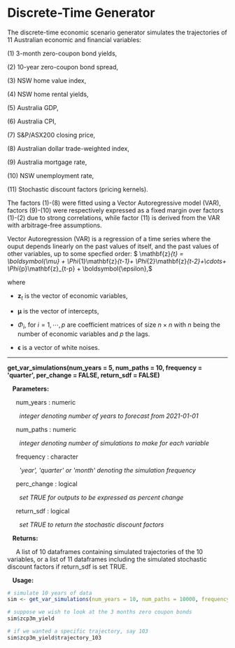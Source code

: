 # Discrete-Time Generator

The discrete-time economic scenario generator simulates the trajectories of 11 Australian economic and financial variables: 

(1) 3-month zero-coupon bond yields,

(2) 10-year zero-coupon bond spread,

(3) NSW home value index,

(4) NSW home rental yields,

(5) Australia GDP,

(6) Australia CPI,

(7) S&P/ASX200 closing price,

(8) Australian dollar trade-weighted index,

(9) Australia mortgage rate,

(10) NSW unemployment rate,

(11) Stochastic discount factors (pricing kernels).

The factors (1)-(8) were fitted using a Vector Autoregressive model (VAR), factors (9)-(10) were respectively expressed as a fixed margin over factors (1)-(2) due to strong correlations, while factor (11) is derived from the VAR with arbitrage-free assumptions. 

Vector Autoregression (VAR) is a regression of a time series where the ouput depends linearly on the past values of itself, and the past values of other variables, up to some specfied order: $ \mathbf{z}_{t} = \boldsymbol{\mu} + \Phi_{1}\mathbf{z}_{t-1}+ \Phi_{2}\mathbf{z}_{t-2}+\cdots+ \Phi_{p}\mathbf{z}_{t-p} + \boldsymbol{\epsilon},$

where  

* $\mathbf{z}_{t}$ is the vector of economic variables,

* $\boldsymbol{\mu}$ is the vector of intercepts,

* $\Phi_{i}$, for $i=1,\cdots, p$ are coefficient matrices of size $n \times n$ with $n$ being the number of economic variables and $p$ the lags. 

* $\boldsymbol{\epsilon}$ is a vector of white noises. 


---


**get_var_simulations(num_years = 5, num_paths = 10, frequency = 'quarter', per_change = FALSE, return_sdf = FALSE)**

&nbsp;&nbsp; **Parameters:**

&nbsp;&nbsp;&nbsp;&nbsp; num_years : numeric

&nbsp;&nbsp;&nbsp;&nbsp;&nbsp;&nbsp; *integer denoting number of years to forecast from 2021-01-01*

&nbsp;&nbsp;&nbsp;&nbsp; num_paths : numeric

&nbsp;&nbsp;&nbsp;&nbsp;&nbsp;&nbsp; *integer denoting number of simulations to make for each variable*

&nbsp;&nbsp;&nbsp;&nbsp; frequency : character

&nbsp;&nbsp;&nbsp;&nbsp;&nbsp;&nbsp; *'year', 'quarter' or 'month' denoting the simulation frequency*

&nbsp;&nbsp;&nbsp;&nbsp; perc_change : logical

&nbsp;&nbsp;&nbsp;&nbsp;&nbsp;&nbsp; *set TRUE for outputs to be expressed as percent change*

&nbsp;&nbsp;&nbsp;&nbsp; return_sdf : logical 

&nbsp;&nbsp;&nbsp;&nbsp;&nbsp;&nbsp; *set TRUE to return the stochastic discount factors*

&nbsp;&nbsp; **Returns:**

&nbsp;&nbsp;&nbsp;&nbsp; A list of 10 dataframes containing simulated trajectories of the 10 variables, or a list of 11 dataframes including the simulated stochastic discount factors if return_sdf is set TRUE.  

&nbsp;&nbsp; **Usage:**

```r
# simulate 10 years of data
sim <- get_var_simulations(num_years = 10, num_paths = 10000, frequency = 'year')

# suppose we wish to look at the 3 months zero coupon bonds
sim$zcp3m_yield

# if we wanted a specific trajectory, say 103
sim$zcp3m_yield$trajectory_103
```
























